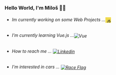 ### **Hello World, I'm Miloš 👋🏽**

* ###### Im currently working on some Web Projects ...<img align="center" alt="JavaScript" width="18px" src="https://raw.githubusercontent.com/github/explore/80688e429a7d4ef2fca1e82350fe8e3517d3494d/topics/javascript/javascript.png" />
* ###### I’m currently learning Vue.js ...<img align="center" alt="Vue" width="18px" src="https://upload.wikimedia.org/wikipedia/commons/thumb/9/95/Vue.js_Logo_2.svg/220px-Vue.js_Logo_2.svg.png" />
* ###### How to reach me ...   <a href="https://www.linkedin.com/in/milo%C5%A1-mi%C4%87evi%C4%87-642829205/"><img align="center" alt="Linkedin" width="70px" src="https://content.linkedin.com/content/dam/me/business/en-us/amp/brand-site/v2/bg/LI-Logo.svg.original.svg" /></a>
* ###### I'm interested in cars ...   <a href="https://www.pngall.com/wp-content/uploads/2017/03/Racing-Flag-PNG-HD.png"><img align="center" alt="Race Flag" width="70px" src="https://www.pngall.com/wp-content/uploads/2017/03/Racing-Flag-PNG-HD.png" /></a>

